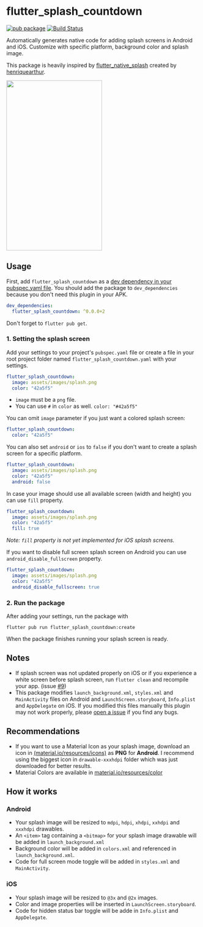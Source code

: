 # flutter_splash_countdown
[![pub package](https://img.shields.io/pub/v/flutter_splash_countdown)](https://pub.dev/packages/flutter_splash_countdown)
[![Build Status](https://img.shields.io/travis/henriquearthur/flutter_splash_countdown)](https://travis-ci.org/henriquearthur/flutter_splash_countdown)

Automatically generates native code for adding splash screens in Android and iOS. Customize with specific platform, background color and splash image.

This package is heavily inspired by [flutter_native_splash](https://pub.dev/packages/flutter_native_splash) created by [henriquearthur](https://github.com/henriquearthur).

<p>
	<img src="https://raw.githubusercontent.com/upcwangying/flutter_splash_countdown/master/splash_demo.gif" width="250" height="443"  />
</p>

## Usage
First, add `flutter_splash_countdown` as a [dev dependency in your pubspec.yaml file](https://pub.dev/packages/flutter_splash_countdown#-installing-tab-). You should add the package to `dev_dependencies` because you don't need this plugin in your APK.

```yaml
dev_dependencies:
  flutter_splash_countdown: ^0.0.0+2
```

Don't forget to `flutter pub get`.

### 1. Setting the splash screen
Add your settings to your project's `pubspec.yaml` file or create a file in your root project folder named `flutter_splash_countdown.yaml` with your settings.

```yaml
flutter_splash_countdown:
  image: assets/images/splash.png
  color: "42a5f5"
```

* `image` must be a `png` file.
* You can use `#` in `color` as well. `color: "#42a5f5"`

You can omit `image` parameter if you just want a colored splash screen:
```yaml
flutter_splash_countdown:
  color: "42a5f5"
```

You can also set `android` or `ios` to `false` if you don't want to create a splash screen for a specific platform.
```yaml
flutter_splash_countdown:
  image: assets/images/splash.png
  color: "42a5f5"
  android: false
```

In case your image should use all available screen (width and height) you can use `fill` property.
```yaml
flutter_splash_countdown:
  image: assets/images/splash.png
  color: "42a5f5"
  fill: true
```
*Note: `fill` property is not yet implemented for iOS splash screens.*

If you want to disable full screen splash screen on Android you can use `android_disable_fullscreen` property.
```yaml
flutter_splash_countdown:
  image: assets/images/splash.png
  color: "42a5f5"
  android_disable_fullscreen: true
```

### 2. Run the package
After adding your settings, run the package with

```
flutter pub run flutter_splash_countdown:create
```

When the package finishes running your splash screen is ready.

## Notes
* If splash screen was not updated properly on iOS or if you experience a white screen before splash screen, run `flutter clean` and recompile your app. (issue [#9](https://github.com/henriquearthur/flutter_splash_countdown/issues/9))
* This package modifies `launch_background.xml`, `styles.xml` and `MainActivity` files on Android and `LaunchScreen.storyboard`, `Info.plist` and `AppDelegate` on iOS. If you modified this files manually this plugin may not work properly, please [open a issue](https://github.com/henriquearthur/flutter_splash_countdown/issues/new) if you find any bugs.

## Recommendations
* If you want to use a Material Icon as your splash image, download an icon in [(material.io/resources/icons)](https://material.io/resources/icons/) as **PNG** for **Android**. I recommend using the biggest icon in `drawable-xxxhdpi` folder which was just downloaded for better results.
* Material Colors are available in [material.io/resources/color](https://material.io/resources/color/#!/)

## How it works
### Android
* Your splash image will be resized to `mdpi`, `hdpi`, `xhdpi`, `xxhdpi` and `xxxhdpi` drawables.
* An `<item>` tag containing a `<bitmap>` for your splash image drawable will be added in `launch_background.xml`
* Background color will be added in `colors.xml` and referenced in `launch_background.xml`.
* Code for full screen mode toggle will be added in `styles.xml` and `MainActivity`.

### iOS
* Your splash image will be resized to `@3x` and `@2x` images.
* Color and image properties will be inserted in `LaunchScreen.storyboard`.
* Code for hidden status bar toggle will be adde in `Info.plist` and `AppDelegate`.
